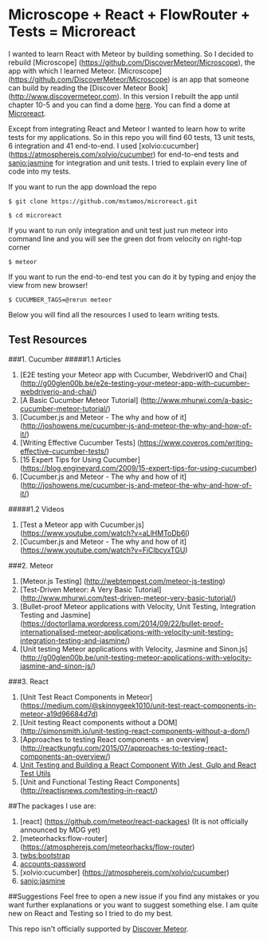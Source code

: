 # Microscope + React + FlowRouter + Tests = Microreact

I wanted to learn React with Meteor by building something. So I decided to
rebuild [Microscope] (https://github.com/DiscoverMeteor/Microscope), the app with which I learned Meteor.
[Microscope] (https://github.com/DiscoverMeteor/Microscope) is an app that someone can build by reading the [Discover Meteor Book] (http://www.discovermeteor.com).
In this version I rebuilt the app until chapter 10-5 and you can find a dome [here](http://microreact.meteor.com). You can find a dome at [Microreact](http://microreact.meteor.com/).

Except from integrating React and Meteor I wanted to learn how to write tests for my applications. So in this repo you will find 60 tests, 13 unit tests, 6 integration and 41 end-to-end. 
I used [xolvio:cucumber] (https://atmospherejs.com/xolvio/cucumber) for end-to-end tests and [sanjo:jasmine](https://atmospherejs.com/sanjo/jasmine) for integration and unit tests. I tried to explain every line
 of code into my tests.

If you want to run the app download the repo
  
```
$ git clone https://github.com/mstamos/microreact.git
```

```
$ cd microreact
```

If you want to run only integration and unit test just run meteor into command line and you will see the green dot from velocity
on right-top corner

```
$ meteor
```

If you want to run the end-to-end test you can do it by typing and enjoy the view from new browser!

```
$ CUCUMBER_TAGS=@rerun meteor
```


Below you will find all the resources I used to learn writing tests.
      
## Test Resources  
    
###1. Cucumber
#####1.1 Articles
1. [E2E testing your Meteor app with Cucumber, WebdriverIO and Chai] (http://g00glen00b.be/e2e-testing-your-meteor-app-with-cucumber-webdriverio-and-chai/)
2. [A Basic Cucumber Meteor Tutorial] (http://www.mhurwi.com/a-basic-cucumber-meteor-tutorial/)
3. [Cucumber.js and Meteor - The why and how of it] (http://joshowens.me/cucumber-js-and-meteor-the-why-and-how-of-it/)
4. [Writing Effective Cucumber Tests] (https://www.coveros.com/writing-effective-cucumber-tests/)
5. [15 Expert Tips for Using Cucumber] (https://blog.engineyard.com/2009/15-expert-tips-for-using-cucumber)
6. [Cucumber.js and Meteor - The why and how of it] (http://joshowens.me/cucumber-js-and-meteor-the-why-and-how-of-it/)

#####1.2 Videos
1. [Test a Meteor app with Cucumber.js] (https://www.youtube.com/watch?v=aLlHMToDb6I)
2. [Cucumber.js and Meteor - The why and how of it] (https://www.youtube.com/watch?v=FiClbcyxTGU)

###2. Meteor
1. [Meteor.js Testing] (http://webtempest.com/meteor-js-testing)
2. [Test-Driven Meteor: A Very Basic Tutorial] (http://www.mhurwi.com/test-driven-meteor-very-basic-tutorial/)
3. [Bullet-proof Meteor applications with Velocity, Unit Testing, Integration Testing and Jasmine] (https://doctorllama.wordpress.com/2014/09/22/bullet-proof-internationalised-meteor-applications-with-velocity-unit-testing-integration-testing-and-jasmine/)
4. [Unit testing Meteor applications with Velocity, Jasmine and Sinon.js] (http://g00glen00b.be/unit-testing-meteor-applications-with-velocity-jasmine-and-sinon-js/)

###3. React
1. [Unit Test React Components in Meteor] (https://medium.com/@skinnygeek1010/unit-test-react-components-in-meteor-a19d96684d7d)
2. [Unit testing React components without a DOM] (http://simonsmith.io/unit-testing-react-components-without-a-dom/)
3. [Approaches to testing React components - an overview] (http://reactkungfu.com/2015/07/approaches-to-testing-react-components-an-overview/)
4. [Unit Testing and Building a React Component With Jest, Gulp and React Test Utils](http://www.undefinednull.com/2015/05/03/react-tdd-example-unit-testing-and-building-a-react-component-with-jest-gulp-and-react-test-utils/)
5. [Unit and Functional Testing React Components] (http://reactjsnews.com/testing-in-react/)  


##The packages I use are:

1. [react] (https://github.com/meteor/react-packages) (It is not officially announced by MDG yet)
2. [meteorhacks:flow-router] (https://atmospherejs.com/meteorhacks/flow-router)
3. [twbs:bootstrap](https://atmospherejs.com/twbs/bootstrap)
4. [accounts-password](https://atmospherejs.com/meteor/accounts-password)
5. [xolvio:cucumber] (https://atmospherejs.com/xolvio/cucumber)
6. [sanjo:jasmine](https://atmospherejs.com/sanjo/jasmine) 


##Suggestions
Feel free to open a new issue if you find any mistakes or you want further explanations or you want to suggest something else.
I am quite new on React and Testing so I tried to do my best.

This repo isn't officially supported by [Discover Meteor](http://www.discovermeteor.com).
